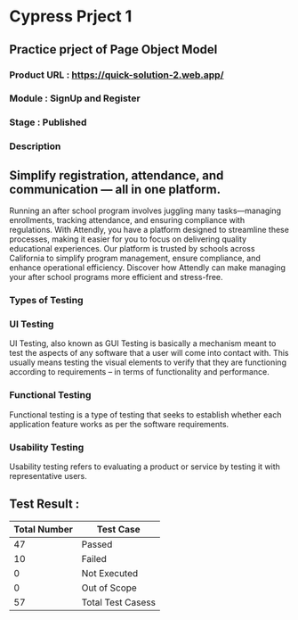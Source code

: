 # Cypress Prject 1 
## Practice prject of Page Object Model 
### Product URL : https://quick-solution-2.web.app/
### Module : SignUp and Register 
### Stage : Published
### Description 
## Simplify registration, attendance, and communication — all in one platform.
Running an after school program involves juggling many tasks—managing enrollments, tracking attendance, and ensuring compliance with regulations. With Attendly, you have a platform designed to streamline these processes, making it easier for you to focus on delivering quality educational experiences. Our platform is trusted by schools across California to simplify program management, ensure compliance, and enhance operational efficiency. Discover how Attendly can make managing your after school programs more efficient and stress-free.

### Types of Testing
### UI Testing
UI Testing, also known as GUI Testing is basically a mechanism meant to test the aspects of any software that a user will come into contact with. This usually means testing the visual elements to verify that they are functioning according to requirements – in terms of functionality and performance. 
### Functional Testing
Functional testing is a type of testing that seeks to establish whether each application feature works as per the software requirements. 
### Usability Testing 
Usability testing refers to evaluating a product or service by testing it with representative users. 


## Test Result :

Total Number | Test Case
------------- | -------------
47  | Passed
10  | Failed
0   | Not Executed
0   | Out of Scope
57  | Total Test Casess